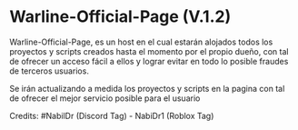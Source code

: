 # Warline-Official-Page (V.1.2)
Warline-Official-Page, es un host en el cual estarán alojados todos los proyectos y scripts creados hasta el momento por el propio dueño, con tal de ofrecer un acceso fácil a ellos y lograr evitar en todo lo posible fraudes de terceros usuarios.

Se irán actualizando a medida los proyectos y scripts en la pagina con tal de ofrecer el mejor servicio posible para el usuario

Credits:
#NabilDr (Discord Tag) - NabiDr1 (Roblox Tag)
